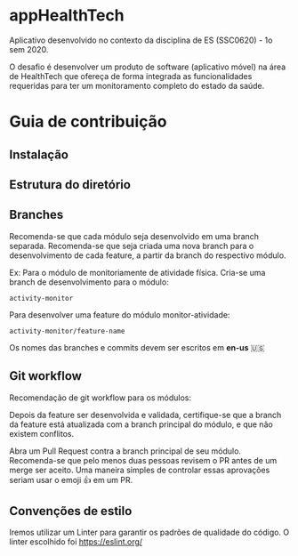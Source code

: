 # appHealthTech
Aplicativo desenvolvido no contexto da disciplina de ES (SSC0620) - 1o sem 2020.

O desafio é desenvolver um produto de software (aplicativo móvel) na área de HealthTech que ofereça de forma integrada as funcionalidades requeridas para ter um monitoramento completo do estado da saúde. 

# Guia de contribuição

## Instalação

## Estrutura do diretório

## Branches
Recomenda-se que cada módulo seja desenvolvido em uma branch separada.
Recomenda-se que seja criada uma nova branch para o desenvolvimento de cada feature, a partir da branch do respectivo módulo.


Ex:
Para o módulo de monitoriamente de atividade física.
Cria-se uma branch de desenvolvimento para o módulo: 

```activity-monitor```

Para desenvolver uma feature do módulo monitor-atividade:

```activity-monitor/feature-name```

Os nomes das branches e commits devem ser escritos em **en-us** :us:

## Git workflow

Recomendação de git workflow para os módulos:

Depois da feature ser desenvolvida e validada, certifique-se que a branch da feature está atualizada com a branch principal do módulo, e que não existem conflitos.

Abra um Pull Request contra a branch principal de seu módulo. Recomenda-se que pelo menos duas pessoas revisem o  PR antes de um merge ser aceito. Uma maneira simples de controlar essas aprovações seriam usar o emoji :thumbsup: em um PR. 


## Convenções de estilo

Iremos utilizar um Linter para garantir os padrões de qualidade do código.
O linter escolhido foi https://eslint.org/ 





